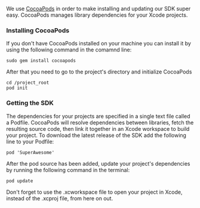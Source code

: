 We use [CocoaPods](http://cocoapods.org) in order to make installing and updating our SDK super easy. CocoaPods manages library dependencies for your Xcode projects.

### Installing CocoaPods
If you don't have CocoaPods installed on your machine you can install it by using the following command in the comamnd line:
```
sudo gem install cocoapods
```
After that you need to go to the project's directory and initialize CocoaPods
```
cd /project_root
pod init
```
### Getting the SDK
The dependencies for your projects are specified in a single text file called a Podfile. CocoaPods will resolve dependencies between libraries, fetch the resulting source code, then link it together in an Xcode workspace to build your project.
To download the latest release of the SDK add the following line to your Podfile:
```
pod 'SuperAwesome'
```
After the pod source has been added, update your project's dependencies by running the following command in the terminal:
```
pod update
```
Don't forget to use the .xcworkspace file to open your project in Xcode, instead of the .xcproj file, from here on out.
